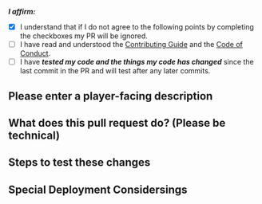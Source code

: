<!-- Remove space and place 'x' mark between square [] brackets or click the checkbox after saving to affirm the following points: -->
<!-- (it should look like this: - [x] I have ...) -->

**_I affirm:_**

- [x] I understand that if I do not agree to the following points by completing the checkboxes my PR will be ignored.
- [ ] I have read and understood the [Contributing Guide](https://github.com/AirSkyBoat/AirSkyBoat/blob/staging/CONTRIBUTING.md) and the [Code of Conduct](https://github.com/AirSkyBoat/AirSkyBoat/blob/staging/CODE_OF_CONDUCT.md).
- [ ] I have _**tested my code and the things my code has changed**_ since the last commit in the PR and will test after any later commits.

## Please enter a player-facing description

<!-- Example: Adjusted the damage limits on physical weaponskills (Shozokui) -->

## What does this pull request do? (Please be technical)

<!-- Describe what your PR does here. If it closes an existing issue, you can mention: "Closes #1234" and GitHub will link this PR to that issue. -->

## Steps to test these changes

<!-- Clear and detailed steps to test your changes here. -->

## Special Deployment Considersings

<!-- Include any steps that need to be taken when deploying to the live environment. -->
<!-- Example: Need to run one_time_sql_conversion.sql -->
